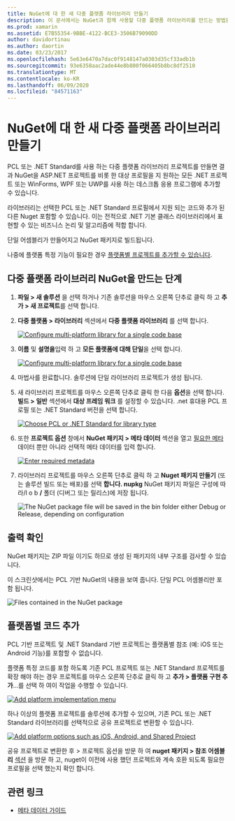 ```yaml
---
title: NuGet에 대 한 새 다중 플랫폼 라이브러리 만들기
description: 이 문서에서는 NuGet과 함께 사용할 다중 플랫폼 라이브러리를 만드는 방법을 설명 합니다. 이 기법은 .NET 기본 클래스 라이브러리에서 완전히 표현할 수 있는 비즈니스 논리 및 알고리즘에 적합 하며, 따라서 플랫폼별 코드 없이 모든 대상 플랫폼에서 실행 됩니다.
ms.prod: xamarin
ms.assetid: E7B55354-9BBE-4122-BCE3-3506B79090DD
author: davidortinau
ms.author: daortin
ms.date: 03/23/2017
ms.openlocfilehash: 5e63e6470a7dac0f9148147a0303d35cf33adb1b
ms.sourcegitcommit: 93e6358aac2ade44e8b800f066405b8bc8df2510
ms.translationtype: MT
ms.contentlocale: ko-KR
ms.lasthandoff: 06/09/2020
ms.locfileid: "84571163"
---
```

# <a name="creating-a-new-multiplatform-library-for-nuget"></a>NuGet에 대 한 새 다중 플랫폼 라이브러리 만들기

PCL 또는 .NET Standard를 사용 하는 다중 플랫폼 라이브러리 프로젝트를 만들면 결과 NuGet을 ASP.NET 프로젝트를 비롯 한 대상 프로필을 지 원하는 모든 .NET 프로젝트 또는 WinForms, WPF 또는 UWP를 사용 하는 데스크톱 응용 프로그램에 추가할 수 있습니다.

라이브러리는 선택한 PCL 또는 .NET Standard 프로필에서 지원 되는 코드와 추가 된 다른 Nuget 포함할 수 있습니다.
이는 전적으로 .NET 기본 클래스 라이브러리에서 표현할 수 있는 비즈니스 논리 및 알고리즘에 적합 합니다.

단일 어셈블리가 만들어지고 NuGet 패키지로 빌드됩니다.

나중에 플랫폼 특정 기능이 필요한 경우 [플랫폼별 프로젝트를 추가할 수 있습니다](#add-platforms).

## <a name="steps-to-create-a-multiplatform-library-nuget"></a>다중 플랫폼 라이브러리 NuGet을 만드는 단계

1. **파일 > 새 솔루션** 을 선택 하거나 기존 솔루션을 마우스 오른쪽 단추로 클릭 하 고 **추가 > 새 프로젝트**를 선택 합니다.

2. **다중 플랫폼 > 라이브러리** 섹션에서 **다중 플랫폼 라이브러리** 를 선택 합니다.

   [![](single-codebase-images/mulitplatform-library-sml.png "Configure multi-platform library for a single code base")](single-codebase-images/mulitplatform-library.png#lightbox)

3. **이름** 및 **설명을**입력 하 고 **모든 플랫폼에 대해 단일**을 선택 합니다.

   [![](single-codebase-images/single-configure-sml.png "Configure multi-platform library for a single code base")](single-codebase-images/single-configure.png#lightbox)

4. 마법사를 완료합니다. 솔루션에 단일 라이브러리 프로젝트가 생성 됩니다.

5. 새 라이브러리 프로젝트를 마우스 오른쪽 단추로 클릭 한 다음 **옵션**을 선택 합니다. **빌드 > 일반** 섹션에서 **대상 프레임 워크** 를 설정할 수 있습니다. .net 휴대용 PCL 프로필 또는 .NET Standard 버전을 선택 합니다.

   [![](single-codebase-images/single-choose-type-sml.png "Choose PCL or .NET Standard for library type")](single-codebase-images/single-choose-type.png#lightbox)

6. 또한 **프로젝트 옵션** 창에서 **NuGet 패키지 > 메타 데이터** 섹션을 열고 [필요한 메타](~/cross-platform/app-fundamentals/nuget-multiplatform-libraries/metadata.md) 데이터 뿐만 아니라 선택적 메타 데이터를 입력 합니다.

   [![](single-codebase-images/single-metadata-sml.png "Enter required metadata")](single-codebase-images/single-metadata.png#lightbox)

7. 라이브러리 프로젝트를 마우스 오른쪽 단추로 클릭 하 고 **Nuget 패키지 만들기** (또는 솔루션 빌드 또는 배포)를 선택 **합니다. nupkg** NuGet 패키지 파일은 구성에 따라/l o b **/** 폴더 (디버그 또는 릴리스)에 저장 됩니다.

   ![](single-codebase-images/create-nuget-package.png "The NuGet package file will be saved in the bin folder either Debug or Release, depending on configuration")

## <a name="verifying-the-output"></a>출력 확인

NuGet 패키지는 ZIP 파일 이기도 하므로 생성 된 패키지의 내부 구조를 검사할 수 있습니다.

이 스크린샷에서는 PCL 기반 NuGet의 내용을 보여 줍니다. 단일 PCL 어셈블리만 포함 됩니다.

![](single-codebase-images/nuget-output.png "Files contained in the NuGet package")

<a name="add-platforms"></a>

## <a name="adding-platform-specific-code"></a>플랫폼별 코드 추가

PCL 기반 프로젝트 및 .NET Standard 기반 프로젝트는 플랫폼별 참조 (예: iOS 또는 Android 기능)를 포함할 수 없습니다.

플랫폼 특정 코드를 포함 하도록 기존 PCL 프로젝트 또는 .NET Standard 프로젝트를 확장 해야 하는 경우 프로젝트를 마우스 오른쪽 단추로 클릭 하 고 **추가 > 플랫폼 구현 추가**...를 선택 하 여이 작업을 수행할 수 있습니다.

[![](single-codebase-images/add-later-sml.png "Add platform implementation menu")](single-codebase-images/add-later.png#lightbox)

하나 이상의 플랫폼 프로젝트를 솔루션에 추가할 수 있으며, 기존 PCL 또는 .NET Standard 라이브러리를 선택적으로 공유 프로젝트로 변환할 수 있습니다.

[![](single-codebase-images/add-later-platforms-sml.png "Add platform options such as iOS, Android, and Shared Project")](single-codebase-images/add-later-platforms-sml.png#lightbox)

공유 프로젝트로 변환한 후 > 프로젝트 옵션을 방문 하 여 **nuget 패키지 > 참조 어셈블리** 
 [섹션](~/cross-platform/app-fundamentals/nuget-multiplatform-libraries/platform-specific.md) 을 방문 하 고, nuget이 이전에 사용 했던 프로젝트와 계속 호환 되도록 필요한 프로필을 선택 했는지 확인 합니다.

## <a name="related-links"></a>관련 링크

- [메타 데이터 가이드](~/cross-platform/app-fundamentals/nuget-multiplatform-libraries/metadata.md)
